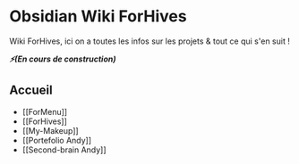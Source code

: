 # Obsidian Wiki ForHives
Wiki ForHives, ici on a toutes les infos sur les projets & tout ce qui s'en suit !  

***⚡(En cours de construction)***
## Accueil
- [[ForMenu]]
- [[ForHives]]
- [[My-Makeup]]
- [[Portefolio Andy]]
- [[Second-brain Andy]]
